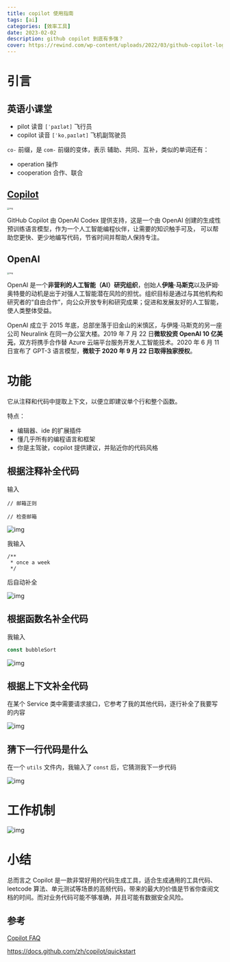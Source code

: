 ```yaml
---
title: copilot 使用指南
tags: [ai]
categories: [效率工具]
date: 2023-02-02
description: github copilot 到底有多强？
cover: https://rewind.com/wp-content/uploads/2022/03/github-copilot-logo.jpeg
---
```



# 引言

## 英语小课堂

- pilot 读音 `[ˈpaɪlət]` 飞行员
- copilot 读音 `[ˈkoˌpaɪlət]` 飞机副驾驶员

`co-` 前缀，是 `com-` 前缀的变体，表示 辅助、共同、互补，类似的单词还有：

- operation 操作
- cooperation 合作、联合

## [Copilot](https://copilot.github.com/)

<img src="Copilot/O1CN01lxWdch217eeeC0h8O_!!6000000006938-2-tps-700-700-9411944.png" alt="img" style="zoom:33%;" />

GitHub Copilot 由 OpenAI Codex 提供支持，这是一个由 OpenAI 创建的生成性预训练语言模型，作为一个人工智能编程伙伴，让需要的知识触手可及， 可以帮助您更快、更少地编写代码，节省时间并帮助人保持专注。

## OpenAI

<img src="Copilot/O1CN01sQo0hm29r0nsPLXHo_!!6000000008120-2-tps-1280-243-9411944.png" alt="img" style="zoom:33%;" />

OpenAI 是一个**非营利的人工智能（AI）研究组织**，创始人**伊隆·马斯克**以及萨姆·奥特曼的动机是出于对强人工智能潜在风险的担忧。组织目标是通过与其他机构和研究者的“自由合作”，向公众开放专利和研究成果；促进和发展友好的人工智能，使人类整体受益。

OpenAI 成立于 2015 年底，总部坐落于旧金山的米慎区，与伊隆·马斯克的另一座公司 Neuralink 在同一办公室大楼。2019 年 7 月 22 日**微软投资 OpenAI 10 亿美元**，双方将携手合作替 Azure 云端平台服务开发人工智能技术。2020 年 6 月 11 日宣布了 GPT-3 语言模型，**微软于 2020 年 9 月 22 日取得独家授权**。

# 功能

它从注释和代码中提取上下文，以便立即建议单个行和整个函数。

特点：

- 编辑器、ide 的扩展插件
- 懂几乎所有的编程语言和框架
- 你是主驾驶，copilot 提供建议，并贴近你的代码风格

## 根据注释补全代码

输入

```plain
// 邮箱正则

// 检查邮箱
```

<img src="Copilot/O1CN01IaHYEr1PzHdDEMVzl_!!6000000001911-1-tps-600-462-9411944.gif" alt="img"  />

我输入

```plain
/**
 * once a week
 */
```

后自动补全

<img src="Copilot/O1CN016jzJ3k1rvtwrHXJm3_!!6000000005694-1-tps-600-507-9411944.gif" alt="img"  />

## 根据函数名补全代码

我输入

```javascript
const bubbleSort
```

<img src="Copilot/O1CN011VOeQP21GoZk1b1Jq_!!6000000006958-1-tps-600-507-9411944.gif" alt="img"  />

## 根据上下文补全代码

在某个 Service 类中需要请求接口，它参考了我的其他代码，逐行补全了我要写的内容

<img src="Copilot/O1CN01gxhwve1WVExe9cp1C_!!6000000002793-1-tps-600-618-9411944.gif" alt="img"  />

## 猜下一行代码是什么

在一个 `utils` 文件内，我输入了 `const` 后，它猜测我下一步代码

<img src="Copilot/O1CN01gxhwve1WVExe9cp1C_!!6000000002793-1-tps-600-618-9411944.gif" alt="img"  />

# 工作机制

<img src="Copilot/O1CN01ZXa4hj1ZYOXJ4PTov_!!6000000003206-2-tps-1920-922-9411944.png" alt="img"  />

# 小结

总而言之 Copilot 是一款非常好用的代码生成工具，适合生成通用的工具代码、leetcode 算法、单元测试等场景的高频代码，带来的最大的价值是节省你查阅文档的时间。而对业务代码可能不够准确，并且可能有数据安全风险。

## 参考

[Copilot FAQ](https://github.com/features/copilot/)

https://docs.github.com/zh/copilot/quickstart